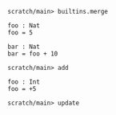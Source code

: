 ``` ucm
scratch/main> builtins.merge
```

``` unison
foo : Nat
foo = 5

bar : Nat
bar = foo + 10
```

``` ucm
scratch/main> add
```

``` unison
foo : Int
foo = +5
```

``` ucm :error
scratch/main> update
```
